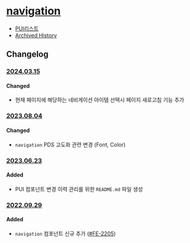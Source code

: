 # [navigation](https://rxc.atlassian.net/browse/FE-2205)
  * [PUI리스트](../README.md)
  * [Archived History](https://www.notion.so/rxc/Navigation-8075875da4924ba2b5de880b25d40895?pvs=4)

## Changelog
### [2024.03.15](https://rxc.atlassian.net/browse/FE-4339)
#### Changed
  * 현재 페이지에 해당하는 네비게이션 아이템 선택시 페이지 새로고침 기능 추가

### [2023.08.04](https://rxc.atlassian.net/browse/FE-3493)
#### Changed
  * `navigation` PDS 고도화 관련 변경 (Font, Color)
  
### [2023.06.23](https://rxc.atlassian.net/browse/FE-3326)
#### Added 
  * PUI 컴포넌트 변경 이력 관리를 위한 `README.md` 파일 생성

### [2022.09.29](https://github.com/rxcompany/fe-mobile/commit/91ff982c05a02b20c9172bbdd5a9ded4a287288a)
#### Added 
  * `navigation` 컴포넌트 신규 추가 ([#FE-2205](https://rxc.atlassian.net/browse/FE-2205))